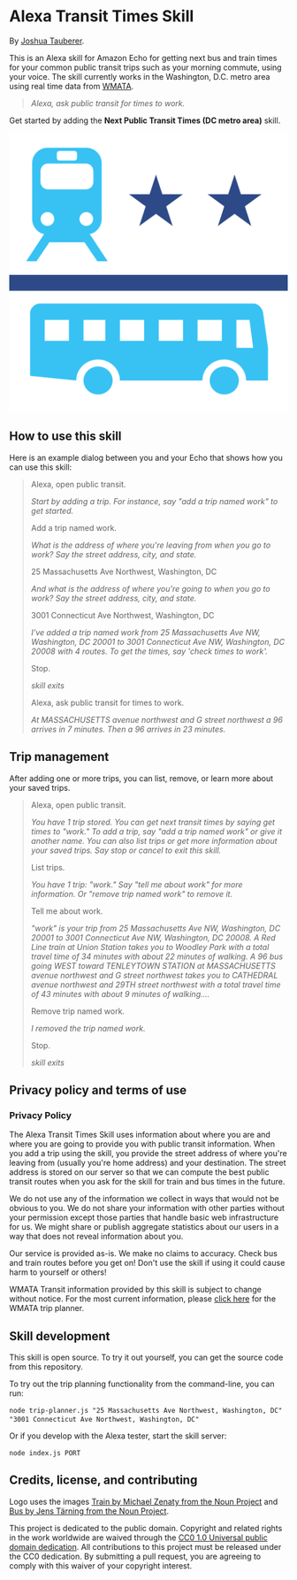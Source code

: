 Alexa Transit Times Skill
=========================

By [Joshua Tauberer](https://razor.occams.info).

This is an Alexa skill for Amazon Echo for getting next bus and train times for your common public transit trips such as your morning commute, using your voice. The skill currently works in the Washington, D.C. metro area using real time data from [WMATA](https://developer.wmata.com/).

> *Alexa, ask public transit for times to work.*

Get started by adding the **Next Public Transit Times (DC metro area)** skill.

![Alexa Transit Times Skill Logo](logo-large.png)

## How to use this skill

Here is an example dialog between you and your Echo that shows how you can use this skill:

> Alexa, open public transit.
>
> *Start by adding a trip. For instance, say "add a trip named work" to get started.*
>
> Add a trip named work.
>
> *What is the address of where you're leaving from when you go to work? Say the street address, city, and state.*
>
> 25 Massachusetts Ave Northwest, Washington, DC
>
> *And what is the address of where you're going to when you go to work? Say the street address, city, and state.*
>
> 3001 Connecticut Ave Northwest, Washington, DC
>
> *I've added a trip named work from 25 Massachusetts Ave NW, Washington, DC 20001 to 3001 Connecticut Ave NW, Washington, DC 20008 with 4 routes. To get the times, say 'check times to work'.*
>
> Stop.
>
> _skill exits_
>
> Alexa, ask public transit for times to work.
>
> *At MASSACHUSETTS avenue northwest and G street northwest a 96 arrives in 7 minutes. Then a 96 arrives in 23 minutes.*

## Trip management

After adding one or more trips, you can list, remove, or learn more about your saved trips.

> Alexa, open public transit.
>
> *You have 1 trip stored. You can get next transit times by saying get times to "work." To add a trip, say "add a trip named work" or give it another name. You can also list trips or get more information about your saved trips. Say stop or cancel to exit this skill.*
>
> List trips.
>
> *You have 1 trip: "work." Say "tell me about work" for more information. Or "remove trip named work" to remove it.*
>
> Tell me about work.
>
> *"work" is your trip from 25 Massachusetts Ave NW, Washington, DC 20001 to 3001 Connecticut Ave NW, Washington, DC 20008. A Red Line train at Union Station takes you to Woodley Park with a total travel time of 34 minutes with about 22 minutes of walking. A 96 bus going WEST toward TENLEYTOWN STATION at MASSACHUSETTS avenue northwest and G street northwest takes you to CATHEDRAL avenue northwest and 29TH street northwest with a total travel time of 43 minutes with about 9 minutes of walking....*
>
> Remove trip named work.
>
> *I removed the trip named work.*
>
> Stop.
>
> _skill exits_


## Privacy policy and terms of use

### Privacy Policy

The Alexa Transit Times Skill uses information about where you are and where you are going to provide you with public transit information. When you add a trip using the skill, you provide the street address of where you're leaving from (usually you're home address) and your destination. The street address is stored on our server so that we can compute the best public transit routes when you ask for the skill for train and bus times in the future.

We do not use any of the information we collect in ways that would not be obvious to you. We do not share your information with other parties without your permission except those parties that handle basic web infrastructure for us. We might share or publish aggregate statistics about our users in a way that does not reveal information about you.

Our service is provided as-is. We make no claims to accuracy. Check bus and train routes before you get on! Don't use the skill if using it could cause harm to yourself or others!

WMATA Transit information provided by this skill is subject to change without notice. For the most current information, please [click here](https://www.wmata.com/schedules/trip-planner/) for the WMATA trip planner.

## Skill development

This skill is open source. To try it out yourself, you can get the source code from this repository.

To try out the trip planning functionality from the command-line, you can run:

	node trip-planner.js "25 Massachusetts Ave Northwest, Washington, DC" "3001 Connecticut Ave Northwest, Washington, DC"

Or if you develop with the Alexa tester, start the skill server:

	node index.js PORT

## Credits, license, and contributing

Logo uses the images [Train by Michael Zenaty from the Noun Project](https://thenounproject.com/search/?q=train&i=21833#_=_) and [Bus by Jens Tärning from the Noun Project](https://thenounproject.com/search/?q=bus&i=386494).

This project is dedicated to the public domain. Copyright and related rights in the work worldwide are waived through the [CC0 1.0 Universal public domain dedication](http://creativecommons.org/publicdomain/zero/1.0/). All contributions to this project must be released under the CC0 dedication. By submitting a pull request, you are agreeing to comply with this waiver of your copyright interest.

